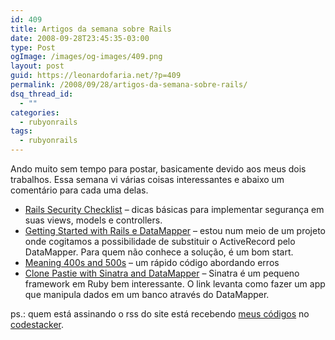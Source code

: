 ```yaml
---
id: 409
title: Artigos da semana sobre Rails
date: 2008-09-28T23:45:35-03:00
type: Post
ogImage: /images/og-images/409.png
layout: post
guid: https://leonardofaria.net/?p=409
permalink: /2008/09/28/artigos-da-semana-sobre-rails/
dsq_thread_id:
  - ""
categories:
  - rubyonrails
tags:
  - rubyonrails
---
```

Ando muito sem tempo para postar, basicamente devido aos meus dois trabalhos. Essa semana vi várias coisas interessantes e abaixo um comentário para cada uma delas.

- [Rails Security Checklist](http://rubythis.blogspot.com/2006/11/rails-security-checklist.html) – dicas básicas para implementar segurança em suas views, models e controllers.  
- [Getting Started with Rails e DataMapper](http://bustoutsolutions.com/blog/2007/09/17/getting-started-with-datamapper-and-rails/) – estou num meio de um projeto onde cogitamos a possibilidade de substituir o ActiveRecord pelo DataMapper. Para quem não conhece a solução, é um bom start.  
- [Meaning 400s and 500s](http://coderkitty.sweetperceptions.com/2008/7/6/meaningful-404s-and-500s) – um rápido código abordando erros  
- [Clone Pastie with Sinatra and DataMapper](http://blog.zerosum.org/2008/7/2/clone-pastie-with-sinatra-datamapper-redux) – Sinatra é um pequeno framework em Ruby bem interessante. O link levanta como fazer um app que manipula dados em um banco através do DataMapper.

ps.: quem está assinando o rss do site está recebendo [meus códigos](http://www.codestacker.com/user/leozera) no [codestacker](http://www.codestacker.com).

